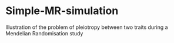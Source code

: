 # Simple-MR-simulation
Illustration of the problem of pleiotropy between two traits during a Mendelian Randomisation study
